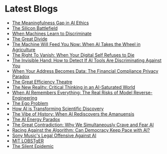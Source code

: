 <!--
**rawveg/rawveg** is a ✨ _special_ ✨ repository because its `README.md` (this file) appears on your GitHub profile.

Here are some ideas to get you started:

- 🔭 I’m currently working on ...
- 🌱 I’m currently learning ...
- 👯 I’m looking to collaborate on ...
- 🤔 I’m looking for help with ...
- 💬 Ask me about ...
- 📫 How to reach me: ...
- 😄 Pronouns: ...
- ⚡ Fun fact: ...
-->

# Latest Blogs
<!-- BLOG-POST-LIST:START -->
- [The Meaningfulness Gap in AI Ethics](https://dev.to/rawveg/the-meaningfulness-gap-in-ai-ethics-2d7b)
- [The Silicon Battlefield](https://dev.to/rawveg/the-silicon-battlefield-2j16)
- [When Machines Learn to Discriminate](https://dev.to/rawveg/when-machines-learn-to-discriminate-3dfg)
- [The Great Divide](https://dev.to/rawveg/the-great-divide-3ljh)
- [The Machine Will Feed You Now: When AI Takes the Wheel in Agriculture](https://smarterarticles.co.uk/the-machine-will-feed-you-now-when-ai-takes-the-wheel-in-agriculture?pk_campaign=rss-feed)
- [The Right To Vanish: When Your Digital Self Refuses to Die](https://smarterarticles.co.uk/the-right-to-vanish-when-your-digital-self-refuses-to-die?pk_campaign=rss-feed)
- [The Invisible Hand: How to Detect If AI Tools Are Discriminating Against You](https://smarterarticles.co.uk/the-invisible-hand-how-to-detect-if-ai-tools-are-discriminating-against-you?pk_campaign=rss-feed)
- [When Your Address Becomes Data: The Financial Compliance Privacy Paradox](https://smarterarticles.co.uk/when-your-address-becomes-data-the-financial-compliance-privacy-paradox?pk_campaign=rss-feed)
- [The Great Efficiency Theatre](https://dev.to/rawveg/the-great-efficiency-theatre-4dan)
- [The New Reality: Critical Thinking in an AI-Saturated World](https://smarterarticles.co.uk/the-new-reality-critical-thinking-in-an-ai-saturated-world?pk_campaign=rss-feed)
- [When AI Remembers Everything: The Real Risks of Model Reverse-Engineering](https://smarterarticles.co.uk/when-ai-remembers-everything-the-real-risks-of-model-reverse-engineering?pk_campaign=rss-feed)
- [The Ego Problem](https://dev.to/rawveg/the-ego-problem-2jin)
- [How AI is Transforming Scientific Discovery](https://dev.to/rawveg/how-ai-is-transforming-scientific-discovery-20jh)
- [The Vibe of History: When AI Rediscovers the Amanuensis](https://smarterarticles.co.uk/the-vibe-of-history-when-ai-rediscovers-the-amanuensis?pk_campaign=rss-feed)
- [The AI Energy Paradox](https://dev.to/rawveg/the-ai-energy-paradox-5a1d)
- [The Great Contradiction: Why We Simultaneously Crave and Fear AI](https://smarterarticles.co.uk/the-great-contradiction-why-we-simultaneously-crave-and-fear-ai?pk_campaign=rss-feed)
- [Racing Against the Algorithm: Can Democracy Keep Pace with AI?](https://smarterarticles.co.uk/racing-against-the-algorithm-can-democracy-keep-pace-with-ai?pk_campaign=rss-feed)
- [Sony Music&#39;s Legal Offensive Against AI](https://dev.to/rawveg/sony-musics-legal-offensive-against-ai-4nd7)
- [MIT LOBSTgER](https://dev.to/rawveg/mit-lobstger-2015)
- [The Silent Epidemic](https://dev.to/rawveg/the-silent-epidemic-5cip)
<!-- BLOG-POST-LIST:END -->
